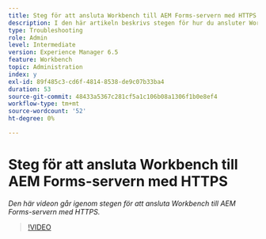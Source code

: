 ```yaml
---
title: Steg för att ansluta Workbench till AEM Forms-servern med HTTPS
description: I den här artikeln beskrivs stegen för hur du ansluter Workbench till AEM Forms-servern via SSL (med HTTPS)
type: Troubleshooting
role: Admin
level: Intermediate
version: Experience Manager 6.5
feature: Workbench
topic: Administration
index: y
exl-id: 89f485c3-cd6f-4814-8538-de9c07b33ba4
duration: 53
source-git-commit: 48433a5367c281cf5a1c106b08a1306f1b0e8ef4
workflow-type: tm+mt
source-wordcount: '52'
ht-degree: 0%

---
```


# Steg för att ansluta Workbench till AEM Forms-servern med HTTPS

*Den här videon går igenom stegen för att ansluta Workbench till AEM Forms-servern med HTTPS.*

>[!VIDEO](https://video.tv.adobe.com/v/335482?quality=12&learn=on)
